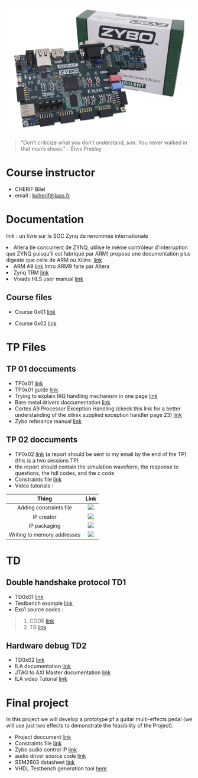 

<p align="center"> 
<img src="zybo.png">
</p>

> “Don’t criticize what you don’t understand, son. You never walked in that man’s shoes.”
>         – Elvis Presley

# Course instructor


  * CHERIF Bilel
  * email : bcherif@laas.fr



# Documentation

<p align="center>                                                                   
   _____        _____      _____  _____   ______          ______
   
  /    /|___   |\    \    /    /||\    \ |\     \     ___|\     \
  
 /    /|    |  | \    \  /    / | \\    \| \     \   /    /\     \
 
|\____\|    |  |  \____\/    /  /  \|    \  \     | /    /  |     |

| |   |/    |___\ |    /    /  /    |     \  |    ||    |   |     |

 \|___/    /    |\|___/    /  /     |      \ |    ||\    \  |__   |
 
    /     /|    |    /    /  /      |    |\ \|    || \    \\`  \ /|
    
   |_____|/____/|   /____/  /       |____||\_____/| \ \ ___\\   \ |
   
   |     |    | |  |`    | /        |    |/ \|   ||  \ |    ||___|/
   
   |_____|____|/   |_____|/         |____|   |___|/   \|____||   |
   
     \(    )/         )/              \(       )/        \(  |___|
     
      '    '          '                '       '          '    )/
      
                                                               '   

<p>

  * Zynq book [link](http://www.zynqbook.com) : un livre sur le SOC Zynq de renommée internationale
  *  Altera (le concurrent de ZYNQ, utilise le même contrôleur d'interruption que ZYNQ puisqu'il est fabriqué par ARM) propose une documentation plus digeste que celle de ARM ou Xilinx. [link](5siec_zynq_datas/using_gic.pdf)
  * ARM A9 [link](5siec_zynq_datas/arm_a9_intro_alt.pdf) Intro ARM9 faite par Altera
  * Zynq TRM [link](https://www.xilinx.com/support/documentation/user_guides/ug585-Zynq-7000-TRM.pdf)
  * Vivado HLS user manual [link](https://www.xilinx.com/support/documentation/sw_manuals/xilinx2014_1/ug902-vivado-high-level-synthesis.pdf)

## Course files
 * Course 0x01 [link](5siec_zynq_datas/cours_01.pdf)

 * Course 0x02 [link](5siec_zynq_datas/cours_2.pdf)
 


# TP Files

## TP 01 doccuments

  * TP0x01 [link](5siec_zynq_datas/tp01.pdf)
  * TP0x01 guide [link](5siec_zynq_datas/tp01_guide.pdf)
  * Trying to explain IRQ handling mechanism in one page [link](5siec_zynq_datas/irq_handling.pdf)
  * Bare metal drivers doccumentation [link](http://www.wiki.xilinx.com/Baremetal+Drivers+and+Libraries)
  * Cortex A9 Processor Exception Handling (ckeck this link for a better understanding of the xilinix supplied exception handler page 23) [link](https://www.xilinx.com/support/documentation/sw_manuals/xilinx2015_1/oslib_rm.pdf)
  * Zybo referance manual [link](https://www.xilinx.com/support/documentation/university/XUP%20Boards/XUPZYBO/documentati/ZYBO_RM_B_V6.pdf)

## TP 02 doccuments

  * TP0x02 [link](5siec_zynq_datas/tp02.pdf) (a report should be sent to my email by the end of the TP)(this is a two sessions TP)
  * the report should contain the simulation waveform, the response to questions, the hdl codes, and the c code
  * Constraints file [link](5siec_zynq_datas/zybo_master.doc)
  * Video tutorials :
  
| Thing              | Link        |
| :-------------------: | :-----------: |
| Adding constraints file          | [<img src="http://www.myiconfinder.com/uploads/iconsets/256-256-3a1eef40f04875d93dd6545f2f1b727e-youtube.png" width="65">](https://www.youtube.com/watch?v=baFEqLVBG1E) |
| IP creator   | [<img src="http://www.myiconfinder.com/uploads/iconsets/256-256-3a1eef40f04875d93dd6545f2f1b727e-youtube.png" width="65">](https://www.youtube.com/watch?v=gnbRVULOWoU) |
| IP packaging             | [<img src="http://www.myiconfinder.com/uploads/iconsets/256-256-3a1eef40f04875d93dd6545f2f1b727e-youtube.png" width="65">](https://www.youtube.com/watch?v=Xzvocc-HCl0&feature=youtu.be)        |
| Writing to memory addresses             | [<img src="http://www.myiconfinder.com/uploads/iconsets/256-256-3a1eef40f04875d93dd6545f2f1b727e-youtube.png" width="65">](https://www.youtube.com/watch?v=pGkhvc36sgU)        |



# TD

## Double handshake protocol TD1

  * TD0x01 [link](5siec_zynq_datas/td01.pdf)
  * Testbench example [link](5siec_zynq_datas/testbench.vhd)
  * Exo1 source codes :
   > 1. CODE [link](5siec_zynq_datas/td_ex01.vhd)
   > 2. TB [link](5siec_zynq_datas/tb_td_ex01.vhd)

## Hardware debug TD2

  * TD0x02 [link](5siec_zynq_datas/td02.pdf)
  * ILA documentation [link](https://www.xilinx.com/support/documentation/ip_documentation/ila/v6_1/pg172-ila.pdf)
  * JTAG to AXI Master documentation [link](https://www.xilinx.com/support/documentation/ip_documentation/jtag_axi/v1_2/pg174-jtag-axi.pdf)
  * ILA video Tutorial [link](https://www.youtube.com/watch?v=SllATwKoBmA&feature=youtu.be)
  


# Final project

In this project we will develop a prototype pf a guitar multi-effects pedal (we will use just two effects to demonstrate the feasibility of the Project).

  * Project doccument [link](5siec_zynq_datas/project.pdf)
  * Constraints file [link](5siec_zynq_datas/project_constraints.doc)
  * Zybo audio control IP [link](5siec_zynq_datas/xilinx_com_zybo_audio_ctrl_1.0.zip)
  * audio driver source code [link](5siec_zynq_datas/src.rar)
  * SSM2603 datasheet [link](http://www.analog.com/media/en/technical-documentation/data-sheets/SSM2603.pdf)
  * VHDL Testbench generation tool [here](http://vhdl.lapinoo.net/testbench/)
